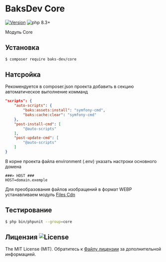 # BaksDev Core

[![Version](https://img.shields.io/badge/version-7.1.16-blue)](https://github.com/baks-dev/core/releases)
![php 8.3+](https://img.shields.io/badge/php-min%208.3-red.svg)

Модуль Core

## Установка

``` bash
$ composer require baks-dev/core
```

## Натсройка

Рекомендуется в composer.json проекта добавить в секцию автоматическое выполнение комманд

``` json
"scripts": {
    "auto-scripts": {
        "baks:assets:install": "symfony-cmd",
        "baks:cache:clear": "symfony-cmd"
    },
    "post-install-cmd": [
        "@auto-scripts"
    ],
    "post-update-cmd": [
        "@auto-scripts"
    ]
}
```

В корне проекта файла environment (.env) указать настроки основного домена

``` dotenv
###> HOST ###
HOST=domain.exemple
```

Для преобразования файлов изобращений в формат WEBP устанавливаем
модуль [Files Cdn](https://github.com/baks-dev/files-cdn)

## Тестирование

``` bash
$ php bin/phpunit --group=core
```

## Лицензия ![License](https://img.shields.io/badge/MIT-green)

The MIT License (MIT). Обратитесь к [Файлу лицензии](LICENSE.md) за дополнительной информацией.

